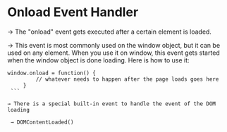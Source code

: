 # Onload Event Handler

→ The "onload" event gets executed after a certain element is loaded. 

→ This event is most commonly used on the window object, but it can be used on any element. When you use it on window, this event gets started when the window object is done loading. Here is how to use it:

   ``` 
   window.onload = function() {
            // whatever needs to happen after the page loads goes here
        }
    ```

→ There is a special built-in event to handle the event of the DOM loading
   
    → DOMContentLoaded()
    
